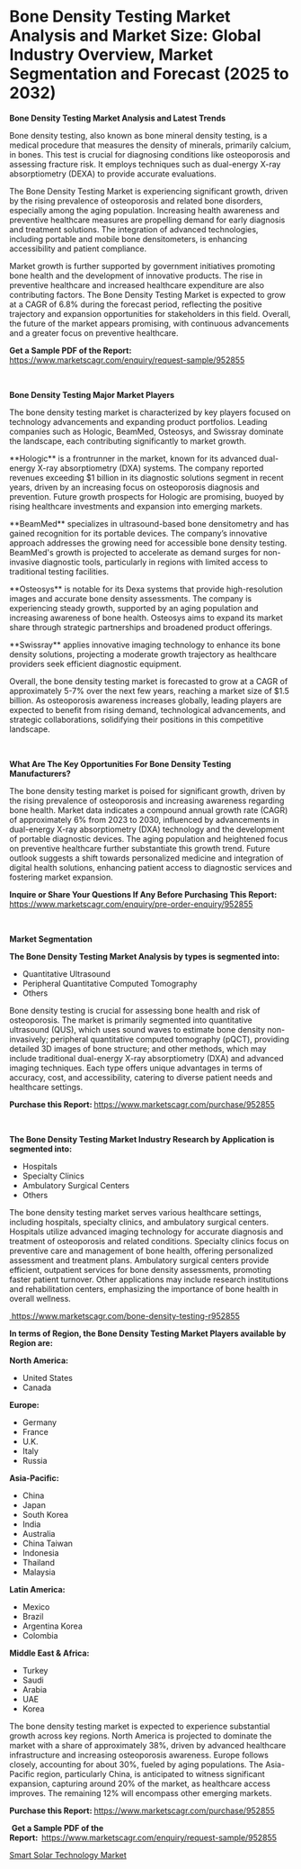 <p><h1>Bone Density Testing Market Analysis and Market Size: Global Industry Overview, Market Segmentation and Forecast (2025 to 2032)</h1></p><p><strong>Bone Density Testing Market Analysis and Latest Trends</strong></p>
<p><p>Bone density testing, also known as bone mineral density testing, is a medical procedure that measures the density of minerals, primarily calcium, in bones. This test is crucial for diagnosing conditions like osteoporosis and assessing fracture risk. It employs techniques such as dual-energy X-ray absorptiometry (DEXA) to provide accurate evaluations.</p><p>The Bone Density Testing Market is experiencing significant growth, driven by the rising prevalence of osteoporosis and related bone disorders, especially among the aging population. Increasing health awareness and preventive healthcare measures are propelling demand for early diagnosis and treatment solutions. The integration of advanced technologies, including portable and mobile bone densitometers, is enhancing accessibility and patient compliance.</p><p>Market growth is further supported by government initiatives promoting bone health and the development of innovative products. The rise in preventive healthcare and increased healthcare expenditure are also contributing factors. The Bone Density Testing Market is expected to grow at a CAGR of 6.8% during the forecast period, reflecting the positive trajectory and expansion opportunities for stakeholders in this field. Overall, the future of the market appears promising, with continuous advancements and a greater focus on preventive healthcare.</p></p>
<p><strong>Get a Sample PDF of the Report:&nbsp;</strong> <a href="https://www.marketscagr.com/enquiry/request-sample/952855?utm_campaign=2882&utm_medium=2&utm_source=Github&utm_content=ia&utm_term=07032025&utm_id=bone-density-testing">https://www.marketscagr.com/enquiry/request-sample/952855</a></p>
<p>&nbsp;</p>
<p><strong>Bone Density Testing Major Market Players</strong></p>
<p><p>The bone density testing market is characterized by key players focused on technology advancements and expanding product portfolios. Leading companies such as Hologic, BeamMed, Osteosys, and Swissray dominate the landscape, each contributing significantly to market growth.</p><p>**Hologic** is a frontrunner in the market, known for its advanced dual-energy X-ray absorptiometry (DXA) systems. The company reported revenues exceeding $1 billion in its diagnostic solutions segment in recent years, driven by an increasing focus on osteoporosis diagnosis and prevention. Future growth prospects for Hologic are promising, buoyed by rising healthcare investments and expansion into emerging markets.</p><p>**BeamMed** specializes in ultrasound-based bone densitometry and has gained recognition for its portable devices. The company’s innovative approach addresses the growing need for accessible bone density testing. BeamMed's growth is projected to accelerate as demand surges for non-invasive diagnostic tools, particularly in regions with limited access to traditional testing facilities.</p><p>**Osteosys** is notable for its Dexa systems that provide high-resolution images and accurate bone density assessments. The company is experiencing steady growth, supported by an aging population and increasing awareness of bone health. Osteosys aims to expand its market share through strategic partnerships and broadened product offerings.</p><p>**Swissray** applies innovative imaging technology to enhance its bone density solutions, projecting a moderate growth trajectory as healthcare providers seek efficient diagnostic equipment.</p><p>Overall, the bone density testing market is forecasted to grow at a CAGR of approximately 5-7% over the next few years, reaching a market size of $1.5 billion. As osteoporosis awareness increases globally, leading players are expected to benefit from rising demand, technological advancements, and strategic collaborations, solidifying their positions in this competitive landscape.</p></p>
<p>&nbsp;</p>
<p><strong>What Are The Key Opportunities For Bone Density Testing Manufacturers?</strong></p>
<p><p>The bone density testing market is poised for significant growth, driven by the rising prevalence of osteoporosis and increasing awareness regarding bone health. Market data indicates a compound annual growth rate (CAGR) of approximately 6% from 2023 to 2030, influenced by advancements in dual-energy X-ray absorptiometry (DXA) technology and the development of portable diagnostic devices. The aging population and heightened focus on preventive healthcare further substantiate this growth trend. Future outlook suggests a shift towards personalized medicine and integration of digital health solutions, enhancing patient access to diagnostic services and fostering market expansion.</p></p>
<p><strong>Inquire or Share Your Questions If Any Before Purchasing This Report:</strong> <a href="https://www.marketscagr.com/enquiry/pre-order-enquiry/952855?utm_campaign=2882&utm_medium=2&utm_source=Github&utm_content=ia&utm_term=07032025&utm_id=bone-density-testing">https://www.marketscagr.com/enquiry/pre-order-enquiry/952855</a></p>
<p>&nbsp;</p>
<p><strong>Market Segmentation</strong></p>
<p><strong>The Bone Density Testing Market Analysis by types is segmented into:</strong></p>
<p><ul><li>Quantitative Ultrasound</li><li>Peripheral Quantitative Computed Tomography</li><li>Others</li></ul></p>
<p><p>Bone density testing is crucial for assessing bone health and risk of osteoporosis. The market is primarily segmented into quantitative ultrasound (QUS), which uses sound waves to estimate bone density non-invasively; peripheral quantitative computed tomography (pQCT), providing detailed 3D images of bone structure; and other methods, which may include traditional dual-energy X-ray absorptiometry (DXA) and advanced imaging techniques. Each type offers unique advantages in terms of accuracy, cost, and accessibility, catering to diverse patient needs and healthcare settings.</p></p>
<p><strong>Purchase this Report:&nbsp;</strong><a href="https://www.marketscagr.com/purchase/952855?utm_campaign=2882&utm_medium=2&utm_source=Github&utm_content=ia&utm_term=07032025&utm_id=bone-density-testing">https://www.marketscagr.com/purchase/952855</a></p>
<p>&nbsp;</p>
<p><strong>The Bone Density Testing Market Industry Research by Application is segmented into:</strong></p>
<p><ul><li>Hospitals</li><li>Specialty Clinics</li><li>Ambulatory Surgical Centers</li><li>Others</li></ul></p>
<p><p>The bone density testing market serves various healthcare settings, including hospitals, specialty clinics, and ambulatory surgical centers. Hospitals utilize advanced imaging technology for accurate diagnosis and treatment of osteoporosis and related conditions. Specialty clinics focus on preventive care and management of bone health, offering personalized assessment and treatment plans. Ambulatory surgical centers provide efficient, outpatient services for bone density assessments, promoting faster patient turnover. Other applications may include research institutions and rehabilitation centers, emphasizing the importance of bone health in overall wellness.</p></p>
<p><a href="https://www.marketscagr.com/bone-density-testing-r952855?utm_campaign=2882&utm_medium=2&utm_source=Github&utm_content=ia&utm_term=07032025&utm_id=bone-density-testing">&nbsp;https://www.marketscagr.com/bone-density-testing-r952855</a></p>
<p><strong>In terms of Region, the Bone Density Testing Market Players available by Region are:</strong></p>
<p>
    <p> <strong> North America: </strong>
        <ul>
            <li>United States</li>
            <li>Canada</li>
        </ul>
        </p> 
    <p> <strong> Europe: </strong>
        <ul>
            <li>Germany</li>
            <li>France</li>
            <li>U.K.</li>
            <li>Italy</li>
            <li>Russia</li>
        </ul>
        </p> 
    <p> <strong> Asia-Pacific: </strong>
        <ul>
            <li>China</li>
            <li>Japan</li>
            <li>South Korea</li>
            <li>India</li>
            <li>Australia</li>
            <li>China Taiwan</li>
            <li>Indonesia</li>
            <li>Thailand</li>
            <li>Malaysia</li>
        </ul>
        </p> 
    <p> <strong> Latin America: </strong>
        <ul>
            <li>Mexico</li>
            <li>Brazil</li>
            <li>Argentina Korea</li>
            <li>Colombia</li>
        </ul>
        </p> 
    <p> <strong> Middle East & Africa: </strong>
        <ul>
            <li>Turkey</li>
            <li>Saudi</li>
            <li>Arabia</li>
            <li>UAE</li>
            <li>Korea</li>
        </ul>
    </p>
    </p>
<p><p>The bone density testing market is expected to experience substantial growth across key regions. North America is projected to dominate the market with a share of approximately 38%, driven by advanced healthcare infrastructure and increasing osteoporosis awareness. Europe follows closely, accounting for about 30%, fueled by aging populations. The Asia-Pacific region, particularly China, is anticipated to witness significant expansion, capturing around 20% of the market, as healthcare access improves. The remaining 12% will encompass other emerging markets.</p></p>
<p><strong>Purchase this Report: </strong><a href="https://www.marketscagr.com/purchase/952855?utm_campaign=2882&utm_medium=2&utm_source=Github&utm_content=ia&utm_term=07032025&utm_id=bone-density-testing">https://www.marketscagr.com/purchase/952855</a></p>
<p>&nbsp;<strong>Get a Sample PDF of the Report:&nbsp;&nbsp;</strong><a href="https://www.marketscagr.com/enquiry/request-sample/952855?utm_campaign=2882&utm_medium=2&utm_source=Github&utm_content=ia&utm_term=07032025&utm_id=bone-density-testing">https://www.marketscagr.com/enquiry/request-sample/952855</a></p>
<p><strong></strong></p>
<p><p><a href="https://github.com/chaturberville8181/Market-Research-Report-List-1/blob/main/smart-solar-technology-market.md?utm_campaign=2882&utm_medium=2&utm_source=Github&utm_content=ia&utm_term=07032025&utm_id=bone-density-testing">Smart Solar Technology Market</a></p></p>
